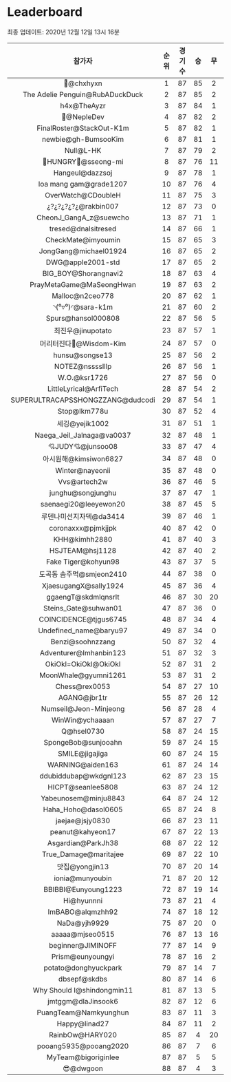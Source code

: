 # Leaderboard
최종 업데이트: 2020년 12월 12일 13시 16분




| 참가자 | 순위 | 경기수 | 승 | 무 | 패 | 승점 |
|:---:|:---:|:---:|:---:|:---:|:---:|:---:|
| 👑@chxhyxn | 1 | 87 | 85 | 2 | 0 | 257 |
| The Adelie Penguin@RubADuckDuck | 2 | 87 | 85 | 2 | 0 | 257 |
| h4x@TheAyzr | 3 | 87 | 84 | 1 | 2 | 253 |
| 🥈@NepleDev | 4 | 87 | 82 | 2 | 3 | 248 |
| FinalRoster@StackOut-K1m | 5 | 87 | 82 | 1 | 4 | 247 |
| newbie@gh-BumsooKim | 6 | 87 | 81 | 1 | 5 | 244 |
| Null@L-HK | 7 | 87 | 79 | 2 | 6 | 239 |
| 🍗HUNGRY🍗@sseong-mi | 8 | 87 | 76 | 11 | 0 | 239 |
| Hangeul@dazzsoj | 9 | 87 | 78 | 1 | 8 | 235 |
| loa mang gam@grade1207 | 10 | 87 | 76 | 4 | 7 | 232 |
| OverWatch@CDoubleH | 11 | 87 | 75 | 3 | 9 | 228 |
| ¿?¿?¿?¿?¿@rakbin007 | 12 | 87 | 73 | 0 | 14 | 219 |
| CheonJ_GangA_z@suewcho | 13 | 87 | 71 | 1 | 15 | 214 |
| tresed@dnalsitresed | 14 | 87 | 66 | 1 | 20 | 199 |
| CheckMate@imyoumin | 15 | 87 | 65 | 3 | 19 | 198 |
| JongGang@michael01924 | 16 | 87 | 65 | 2 | 20 | 197 |
| DWG@apple2001-std | 17 | 87 | 65 | 2 | 20 | 197 |
| BIG_BOY@Shorangnavi2 | 18 | 87 | 63 | 4 | 20 | 193 |
| PrayMetaGame@MaSeongHwan | 19 | 87 | 63 | 2 | 22 | 191 |
| Malloc@n2ceo778 | 20 | 87 | 62 | 1 | 24 | 187 |
| ◝(⁰▿⁰)◜@sara-k1m | 21 | 87 | 60 | 2 | 25 | 182 |
| Spurs@hansol000808 | 22 | 87 | 56 | 5 | 26 | 173 |
| 최진우@jinupotato | 23 | 87 | 57 | 1 | 29 | 172 |
| 머리터진다🤯@Wisdom-Kim | 24 | 87 | 57 | 0 | 30 | 171 |
| hunsu@songse13 | 25 | 87 | 56 | 2 | 29 | 170 |
| NOTEZ@nsssslllp | 26 | 87 | 56 | 1 | 30 | 169 |
| W.O.@ksr1726 | 27 | 87 | 56 | 0 | 31 | 168 |
| LittleLyrical@ArfiTech | 28 | 87 | 54 | 2 | 31 | 164 |
| SUPERULTRACAPSSHONGZZANG@dudcodi | 29 | 87 | 54 | 1 | 32 | 163 |
| Stop@lkm778u | 30 | 87 | 52 | 4 | 31 | 160 |
| 세깅@yejik1002 | 31 | 87 | 51 | 1 | 35 | 154 |
| Naega_Jeil_Jalnaga@va0037 | 32 | 87 | 48 | 1 | 38 | 145 |
| 💘JUDY💘@junsoo08 | 33 | 87 | 47 | 4 | 36 | 145 |
| 아시원해@kimsiwon6827 | 34 | 87 | 48 | 0 | 39 | 144 |
| Winter@nayeonii | 35 | 87 | 48 | 0 | 39 | 144 |
| Vvs@artech2w | 36 | 87 | 46 | 5 | 36 | 143 |
| junghu@songjunghu | 37 | 87 | 47 | 1 | 39 | 142 |
| saenaegi20@leeyewon20 | 38 | 87 | 45 | 5 | 37 | 140 |
| 루덴나미선지자덱@da3414 | 39 | 87 | 46 | 1 | 40 | 139 |
| coronaxxx@pjmkjjpk | 40 | 87 | 42 | 0 | 45 | 126 |
| KHH@kimhh2880 | 41 | 87 | 40 | 3 | 44 | 123 |
| HSJTEAM@hsj1128 | 42 | 87 | 40 | 2 | 45 | 122 |
| Fake Tiger@kohyun98 | 43 | 87 | 37 | 5 | 45 | 116 |
| 도곡동 솜주먹@smjeon2410 | 44 | 87 | 38 | 0 | 49 | 114 |
| XjaesugangX@sally1924 | 45 | 87 | 36 | 4 | 47 | 112 |
| ggaengT@skdmlqnsrlt | 46 | 87 | 30 | 20 | 37 | 110 |
| Steins_Gate@suhwan01 | 47 | 87 | 36 | 0 | 51 | 108 |
| COINCIDENCE@tjgus6745 | 48 | 87 | 34 | 4 | 49 | 106 |
| Undefined_name@baryu97 | 49 | 87 | 34 | 0 | 53 | 102 |
| Benzi@soohnzzang | 50 | 87 | 32 | 4 | 51 | 100 |
| Adventurer@Imhanbin123 | 51 | 87 | 32 | 3 | 52 | 99 |
| OkiOkl=OkiOkl@OkiOkl | 52 | 87 | 31 | 2 | 54 | 95 |
| MoonWhale@gyumni1261 | 53 | 87 | 31 | 2 | 54 | 95 |
| Chess@rex0053 | 54 | 87 | 27 | 10 | 50 | 91 |
| AGANG@jbr1tr | 55 | 87 | 26 | 12 | 49 | 90 |
| Numseil@Jeon-Minjeong | 56 | 87 | 28 | 4 | 55 | 88 |
| WinWin@ychaaaan | 57 | 87 | 27 | 7 | 53 | 88 |
| Q@hsel0730 | 58 | 87 | 24 | 15 | 48 | 87 |
| SpongeBob@sunjooahn | 59 | 87 | 24 | 15 | 48 | 87 |
| SMILE@jigajiga | 60 | 87 | 24 | 15 | 48 | 87 |
| WARNING@aiden163 | 61 | 87 | 24 | 14 | 49 | 86 |
| ddubiddubap@wkdgnl123 | 62 | 87 | 23 | 15 | 49 | 84 |
| HICPT@seanlee5808 | 63 | 87 | 24 | 12 | 51 | 84 |
| Yabeunosem@minju8843 | 64 | 87 | 24 | 12 | 51 | 84 |
| Haha_Hoho@dasol0605 | 65 | 87 | 24 | 8 | 55 | 80 |
| jaejae@jsjy0830 | 66 | 87 | 23 | 11 | 53 | 80 |
| peanut@kahyeon17 | 67 | 87 | 22 | 13 | 52 | 79 |
| Asgardian@ParkJh38 | 68 | 87 | 22 | 12 | 53 | 78 |
| True_Damage@maritajee | 69 | 87 | 22 | 10 | 55 | 76 |
| 맛집@yongjin13 | 70 | 87 | 20 | 14 | 53 | 74 |
| ionia@munyoubin | 71 | 87 | 20 | 12 | 55 | 72 |
| BBIBBI@Eunyoung1223 | 72 | 87 | 19 | 14 | 54 | 71 |
| Hi@hyunnni | 73 | 87 | 21 | 4 | 62 | 67 |
| ImBABO@alqmzhh92 | 74 | 87 | 18 | 12 | 57 | 66 |
| NaDa@yjh9929 | 75 | 87 | 20 | 0 | 67 | 60 |
| aaaaa@mjseo0515 | 76 | 87 | 13 | 16 | 58 | 55 |
| beginner@JIMINOFF | 77 | 87 | 14 | 9 | 64 | 51 |
| Prism@eunyoungyi | 78 | 87 | 16 | 2 | 69 | 50 |
| potato@donghyuckpark | 79 | 87 | 14 | 7 | 66 | 49 |
| dbsepf@skdbs | 80 | 87 | 14 | 6 | 67 | 48 |
| Why Should I@shindongmin11 | 81 | 87 | 13 | 5 | 69 | 44 |
| jmtggm@dlaJinsook6 | 82 | 87 | 12 | 6 | 69 | 42 |
| PuangTeam@Namkyunghun | 83 | 87 | 11 | 3 | 73 | 36 |
| Happy@linad27 | 84 | 87 | 11 | 2 | 74 | 35 |
| RainbOw@HARY020 | 85 | 87 | 4 | 20 | 63 | 32 |
| pooang5935@pooang2020 | 86 | 87 | 7 | 6 | 74 | 27 |
| MyTeam@bigoriginlee | 87 | 87 | 5 | 5 | 77 | 20 |
| 😎@dwgoon | 88 | 87 | 4 | 3 | 80 | 15 |